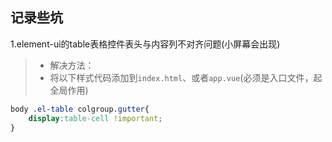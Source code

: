 ## 记录些坑

1.element-ui的table表格控件表头与内容列不对齐问题(小屏幕会出现)
>- 解决方法：
>- 将以下样式代码添加到`index.html`、或者`app.vue`(必须是入口文件，起全局作用)
```css
body .el-table colgroup.gutter{
    display:table-cell !important;
}
```




